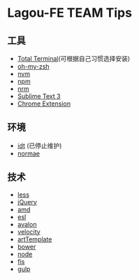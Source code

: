 # Lagou-FE TEAM Tips

## 工具
* [Total Terminal](./tools/TotalTerminal.md)(可根据自己习惯选择安装)
* [oh-my-zsh](./tools/oh-my-zsh.md)
* [nvm](./tools/nvm.md)
* [npm](./tools/npm.md)
* [nrm](./tools/nrm.md)
* [Sublime Text 3](./tools/sublimetext3.md)
* [Chrome Extension](./tools/chrome-extension.md)

## 环境
* [idt](./env/idt.md) (已停止维护)
* [normae](https://github.com/Lagou-Frontend/normae)

## 技术
* [less](http://less.bootcss.com)
* [jQuery](http://www.w3school.com.cn/jquery/)
* [amd](https://github.com/amdjs/amdjs-api/wiki/AMD)
* [esl](https://github.com/ecomfe/esl)
* [avalon](http://avalonjs.github.io/)
* [velocity](http://www.cnblogs.com/codingsilence/archive/2011/03/29/2146580.html)
* [artTemplate](https://github.com/aui/artTemplate)
* [bower](http://bower.io/)
* [node](https://nodejs.org/en/)
* [fis](http://fis.baidu.com/fis3/docs/beginning/intro.html)
* [gulp](http://www.gulpjs.com.cn/)

